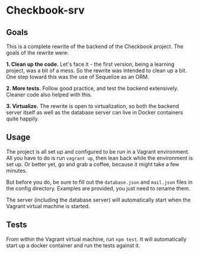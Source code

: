 

# Checkbook-srv

## Goals

This is a complete rewrite of the backend of the Checkbook project. The goals of the rewrite were:

**1. Clean up the code.** Let's face it - the first version, being a learning project, was a bit of a mess. So the rewrite was intended to clean up a bit. One step toward this was the use of Sequelize as an ORM.

**2. More tests.** Follow good practice, and test the backend extensively. Cleaner code also helped with this.

**3. Virtualize.** The rewrite is open to virtualization, so both the backend server itself as well as the database server can live in Docker containers quite happily.

## Usage

The project is all set up and configured to be run in a Vagrant environment. All you have to do is run ``vagrant up``, then lean back while the environment is set up. Or better yet, go and grab a coffee, because it might take a few minutes.

But before you do, be sure to fill out the ``database.json`` and ``mail.json`` files in the config directory. Examples are provided, you just need to rename them.

The server (including the database server) will automatically start when the Vagrant virtual machine is started.

## Tests

From within the Vagrant virtual machine, run ``npm test``. It will automatically start up a docker container and run the tests against it.

